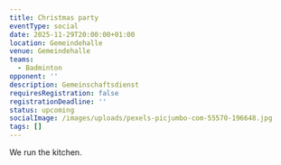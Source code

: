 ```yaml
---
title: Christmas party
eventType: social
date: 2025-11-29T20:00:00+01:00
location: Gemeindehalle
venue: Gemeindehalle
teams:
  - Badminton
opponent: ''
description: Gemeinschaftsdienst
requiresRegistration: false
registrationDeadline: ''
status: upcoming
socialImage: /images/uploads/pexels-picjumbo-com-55570-196648.jpg
tags: []
---
```

We run the kitchen.
